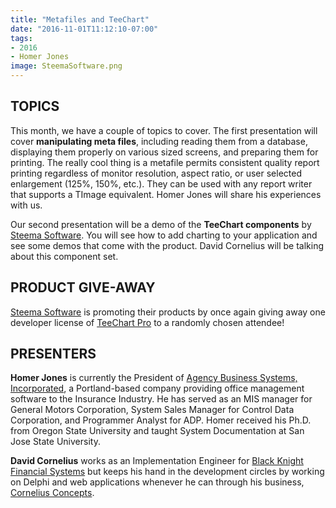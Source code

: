 ```yaml
---
title: "Metafiles and TeeChart"
date: "2016-11-01T11:12:10-07:00"
tags:
- 2016
- Homer Jones
image: SteemaSoftware.png
---
```


## TOPICS ##

This month, we have a couple of topics to cover. The first presentation will cover **manipulating meta files**, including reading them from a database, displaying them properly on various sized screens, and preparing them for printing. The really cool thing is a metafile permits consistent quality report printing regardless of monitor resolution, aspect ratio, or user selected enlargement (125%, 150%, etc.). They can be used with any report writer that supports a TImage equivalent.  Homer Jones will share his experiences with us.

Our second presentation will be a demo of the **TeeChart components** by [Steema Software](https://www.steema.com).  You will see how to add charting to your application and see some demos that come with the product.  David Cornelius will be talking about this component set.

## PRODUCT GIVE-AWAY ##

[Steema Software](https://www.steema.com) is promoting their products by once again giving away one developer license of [TeeChart Pro](https://www.steema.com/product/vcl) to a randomly chosen attendee!

## PRESENTERS ##

**Homer Jones** is currently the President of [Agency Business Systems, Incorporated](http://agencybusys.com/), a Portland-based company providing office management software to the Insurance Industry. He has served as an MIS manager for General Motors Corporation, System Sales Manager for Control Data Corporation, and Programmer Analyst for ADP. Homer received his Ph.D. from Oregon State University and taught System Documentation at San Jose State University.

**David Cornelius** works as an Implementation Engineer for [Black Knight Financial Systems](http://www.bkfs.com) but keeps his hand in the development circles by working on Delphi and web applications whenever he can through his business, [Cornelius Concepts](http://corneliusconcepts.com).
